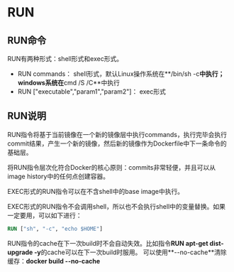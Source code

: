 # RUN
## RUN命令
RUN有两种形式：shell形式和exec形式。
* RUN commands： shell形式，默认Linux操作系统在**/bin/sh -c**中执行；windows系统在**cmd /S /C**中执行
* RUN ["executable","param1","param2"]： exec形式

## RUN说明
RUN指令将基于当前镜像在一个新的镜像层中执行commands，执行完毕会执行commit结果，产生一个新的镜像，然后新的镜像作为Dockerfile中下一条命令的基础层。

将RUN指令层次化符合Docker的核心原则：commits非常轻便，并且可以从image history中的任何点创建容器。

EXEC形式的RUN指令可以在不含shell中的base image中执行。

EXEC形式的RUN指令不会调用shell，所以也不会执行shell中的变量替换。如果一定要用，可以如下进行：
```Dockerfile
RUN ["sh", "-c", "echo $HOME"]
```

RUN指令的cache在下一次build时不会自动失效。比如指令**RUN apt-get dist-upgrade -y**的cache可以在下一次build时服用。
可以使用**--no-cache**清除缓存：**docker build --no-cache**


